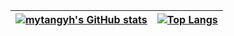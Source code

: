 
|[![mytangyh's GitHub stats](https://github-readme-stats.vercel.app/api?username=mytangyh&layout=compact&show_icons=true&include_all_commits=true&count_private=true)](https://github.com/anuraghazra/github-readme-stats) | [![Top Langs](https://github-readme-stats.vercel.app/api/top-langs/?username=mytangyh&layout=compact&hide=TSQL)](https://github.com/anuraghazra/github-readme-stats) |
| ------ |------ |
